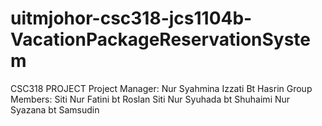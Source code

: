 # uitmjohor-csc318-jcs1104b-VacationPackageReservationSystem
CSC318 PROJECT
Project Manager: Nur Syahmina Izzati Bt Hasrin
Group Members:
Siti Nur Fatini bt Roslan
Siti Nur Syuhada bt Shuhaimi
Nur Syazana bt Samsudin
